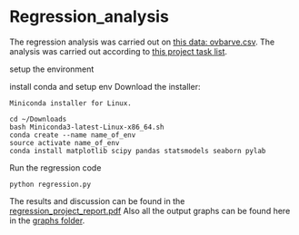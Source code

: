 # Regression_analysis


The regression analysis was carried out on [this data: ovbarve.csv](https://github.ncsu.edu/ovbarve/Regression_analysis/blob/master/ovbarve.csv).
The analysis was carried out according to [this project task list](https://github.ncsu.edu/ovbarve/Regression_analysis/blob/master/Multiple%20Regression.pdf).


setup the environment


install conda and setup env
Download the installer:

    Miniconda installer for Linux.


```
cd ~/Downloads
bash Miniconda3-latest-Linux-x86_64.sh
conda create --name name_of_env
source activate name_of_env
conda install matplotlib scipy pandas statsmodels seaborn pylab

```

Run the regression code 

```
python regression.py
```

The results and discussion can be found in the [regression_project_report.pdf]()
Also all the output graphs can be found here in the [graphs folder](https://github.ncsu.edu/ovbarve/Regression_analysis/tree/master/graphs).
